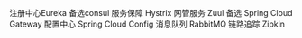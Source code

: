注册中心Eureka       备选consul
服务保障 Hystrix
网管服务 Zuul       备选 Spring Cloud Gateway
配置中心 Spring Cloud Config
消息队列 RabbitMQ
链路追踪 Zipkin




